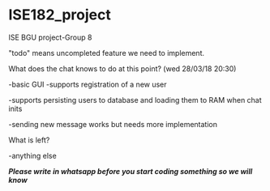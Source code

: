 # ISE182_project
ISE BGU project-Group 8

"todo" means uncompleted feature we need to implement.

What does the chat knows to do at this point? (wed 28/03/18 20:30)

-basic GUI
-supports registration of a new user

-supports persisting users to database and loading them to RAM when chat inits

-sending new message works but needs more implementation

What is left?

-anything else


***Please write in whatsapp before you start coding something so we will know***
